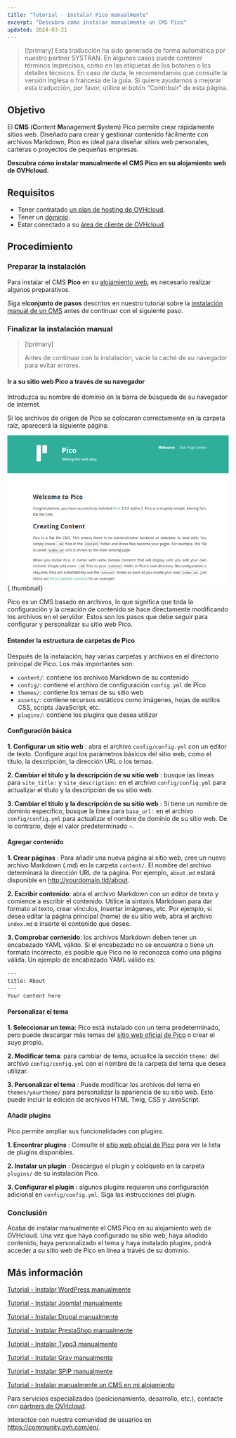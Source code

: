 ```yaml
---
title: "Tutorial - Instalar Pico manualmente"
excerpt: "Descubra cómo instalar manualmente un CMS Pico"
updated: 2024-03-21
---
```


> [!primary]
> Esta traducción ha sido generada de forma automática por nuestro partner SYSTRAN. En algunos casos puede contener términos imprecisos, como en las etiquetas de los botones o los detalles técnicos. En caso de duda, le recomendamos que consulte la versión inglesa o francesa de la guía. Si quiere ayudarnos a mejorar esta traducción, por favor, utilice el botón "Contribuir" de esta página.
>

## Objetivo

El **CMS** (**C**ontent **M**anagement **S**ystem) Pico permite crear rápidamente sitios web. Diseñado para crear y gestionar contenido fácilmente con archivos Markdown, Pico es ideal para diseñar sitios web personales, carteras o proyectos de pequeñas empresas.

**Descubra cómo instalar manualmente el CMS Pico en su alojamiento web de OVHcloud.**

## Requisitos

- Tener contratado [un plan de hosting de OVHcloud](https://www.ovhcloud.com/es/web-hosting/).
- Tener un [dominio](https://www.ovhcloud.com/es/domains/).
- Estar conectado a su [área de cliente de OVHcloud](https://ca.ovh.com/auth/?action=gotomanager&from=https://www.ovh.com/world/&ovhSubsidiary=ws).

## Procedimiento

### Preparar la instalación

Para instalar el CMS **Pico** en su [alojamiento web](https://www.ovhcloud.com/es/web-hosting/), es necesario realizar algunos preparativos.

Siga el**conjunto de pasos** descritos en nuestro tutorial sobre la [instalación manual de un CMS](/pages/web_cloud/web_hosting/cms_manual_installation) antes de continuar con el siguiente paso.

### Finalizar la instalación manual

> [!primary]
>
> Antes de continuar con la instalación, vacíe la caché de su navegador para evitar errores.
>

#### Ir a su sitio web Pico a través de su navegador

Introduzca su nombre de dominio en la barra de búsqueda de su navegador de Internet.

Si los archivos de origen de Pico se colocaron correctamente en la carpeta raíz, aparecerá la siguiente página:

![Pico installation](images/welcome_page.png){.thumbnail}

Pico es un CMS basado en archivos, lo que significa que toda la configuración y la creación de contenido se hace directamente modificando los archivos en el servidor. Estos son los pasos que debe seguir para configurar y personalizar su sitio web Pico.

#### Entender la estructura de carpetas de Pico

Después de la instalación, hay varias carpetas y archivos en el directorio principal de Pico. Los más importantes son:

- `content/`: contiene los archivos Markdown de su contenido
- `config/`: contiene el archivo de configuración `config.yml` de Pico
- `themes/`: contiene los temas de su sitio web
- `assets/`: contiene recursos estáticos como imágenes, hojas de estilos CSS, scripts JavaScript, etc.
- `plugins/`: contiene los plugins que desea utilizar

#### Configuración básica

**1. Configurar un sitio web** : abra el archivo `config/config.yml` con un editor de texto. Configure aquí los parámetros básicos del sitio web, como el título, la descripción, la dirección URL o los temas.

**2. Cambiar el título y la descripción de su sitio web** : busque las líneas para `site_title:` y `site_description:` en el archivo `config/config.yml` para actualizar el título y la descripción de su sitio web.

**3. Cambiar el título y la descripción de su sitio web** : Si tiene un nombre de dominio específico, busque la línea para `base_url:` en el archivo `config/config.yml` para actualizar el nombre de dominio de su sitio web. De lo contrario, deje el valor predeterminado `~`.

#### Agregar contenido

**1. Crear páginas** : Para añadir una nueva página al sitio web, cree un nuevo archivo Markdown (.md) en la carpeta `content/`. El nombre del archivo determinará la dirección URL de la página. Por ejemplo, `about.md` estará disponible en http://yourdomain.tld/about.

**2. Escribir contenido**: abra el archivo Markdown con un editor de texto y comience a escribir el contenido. Utilice la sintaxis Markdown para dar formato al texto, crear vínculos, insertar imágenes, etc. Por ejemplo, si desea editar la página principal (home) de su sitio web, abra el archivo `index.md` e inserte el contenido que desee.

**3. Comprobar contenido**: los archivos Markdown deben tener un encabezado YAML válido. Si el encabezado no se encuentra o tiene un formato incorrecto, es posible que Pico no lo reconozca como una página válida. Un ejemplo de encabezado YAML válido es:

```bash
---
title: About
---
Your content here
```

#### Personalizar el tema

**1. Seleccionar un tema**: Pico está instalado con un tema predeterminado, pero puede descargar más temas del [sitio web oficial de Pico](https://picocms.org/themes/) o crear el suyo propio.

**2. Modificar tema**: para cambiar de tema, actualice la sección `theme:` del archivo `config/config.yml` con el nombre de la carpeta del tema que desea utilizar.

**3. Personalizar el tema** : Puede modificar los archivos del tema en `themes/yourtheme/` para personalizar la apariencia de su sitio web. Esto puede incluir la edición de archivos HTML Twig, CSS y JavaScript.

#### Añadir plugins

Pico permite ampliar sus funcionalidades con plugins.

**1. Encontrar plugins** : Consulte el [sitio web oficial de Pico](https://picocms.org/plugins/) para ver la lista de plugins disponibles.

**2. Instalar un plugin** : Descargue el plugin y colóquelo en la carpeta `plugins/` de su instalación Pico.

**3. Configurar el plugin** : algunos plugins requieren una configuración adicional en `config/config.yml`. Siga las instrucciones del plugin.

### Conclusión

Acaba de instalar manualmente el CMS Pico en su alojamiento web de OVHcloud. Una vez que haya configurado su sitio web, haya añadido contenido, haya personalizado el tema y haya instalado plugins, podrá acceder a su sitio web de Pico en línea a través de su dominio.

## Más información <a name="go-further"></a>

[Tutorial - Instalar WordPress manualmente](/pages/web_cloud/web_hosting/cms_manual_installation_wordpress)

[Tutorial - Instalar Joomla! manualmente](/pages/web_cloud/web_hosting/cms_manual_installation_joomla)

[Tutorial - Instalar Drupal manualmente](/pages/web_cloud/web_hosting/cms_manual_installation_drupal)

[Tutorial - Instalar PrestaShop manualmente](/pages/web_cloud/web_hosting/cms_manual_installation_prestashop)

[Tutorial - Instalar Typo3 manualmente](/pages/web_cloud/web_hosting/cms_manual_installation_typo3)

[Tutorial - Instalar Grav manualmente](/pages/web_cloud/web_hosting/cms_manual_installation_grav)

[Tutorial - Instalar SPIP manualmente](/pages/web_cloud/web_hosting/cms_manual_installation_spip)

[Tutorial - Instalar manualmente un CMS en mi alojamiento](/pages/web_cloud/web_hosting/cms_manual_installation)
 
Para servicios especializados (posicionamiento, desarrollo, etc.), contacte con [partners de OVHcloud](https://partner.ovhcloud.com/es/directory/).
 
Interactúe con nuestra comunidad de usuarios en <https://community.ovh.com/en/>.